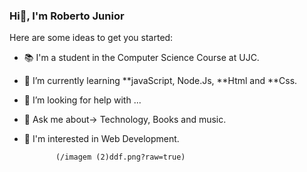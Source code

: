 ### Hi👋, I'm Roberto Junior

Here are some ideas to get you started:

- 📚 I'm a student in the Computer Science Course at UJC.
- 🌱 I’m currently learning **javaScript, Node.Js, **Html and **Css.
- 🤔 I’m looking for help with ...
- 💬 Ask me about-> Technology, Books and music.
- 🌱 I'm interested in Web Development. 
 
 
             (/imagem (2)ddf.png?raw=true)
 
 
